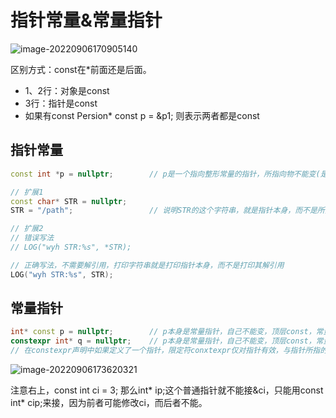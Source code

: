 # 指针常量&常量指针

![image-20220906170905140](https://hanbabang-1311741789.cos.ap-chengdu.myqcloud.com/Pics/image-20220906170905140.png)

区别方式：const在*前面还是后面。

- 1、2行：对象是const
- 3行：指针是const
- 如果有const Persion* const p = &p1; 则表示两者都是const

## 指针常量

```c++
const int *p = nullptr;        // p是一个指向整形常量的指针，所指向物不能变(是特指所指向物不能通过这个指针来改变)，底层const，指针常量

// 扩展1
const char* STR = nullptr;
STR = "/path";                 // 说明STR的这个字符串，就是指针本身，而不是所指向物

// 扩展2
// 错误写法
// LOG("wyh STR:%s", *STR);

// 正确写法，不需要解引用，打印字符串就是打印指针本身，而不是打印其解引用
LOG("wyh STR:%s", STR);
```

## 常量指针

```c++
int* const p = nullptr;        // p本身是常量指针，自己不能变，顶层const，常量指针;
constexpr int* q = nullptr;    // p本身是常量指针，自己不能变，顶层const，常量指针；
// 在constexpr声明中如果定义了一个指针，限定符conxtexpr仅对指针有效，与指针所指的对象无关。
```

![image-20220906173620321](https://hanbabang-1311741789.cos.ap-chengdu.myqcloud.com/Pics/image-20220906173620321.png)

注意右上，const int ci = 3; 那么int* ip;这个普通指针就不能接&ci，只能用const int* cip;来接，因为前者可能修改ci，而后者不能。

